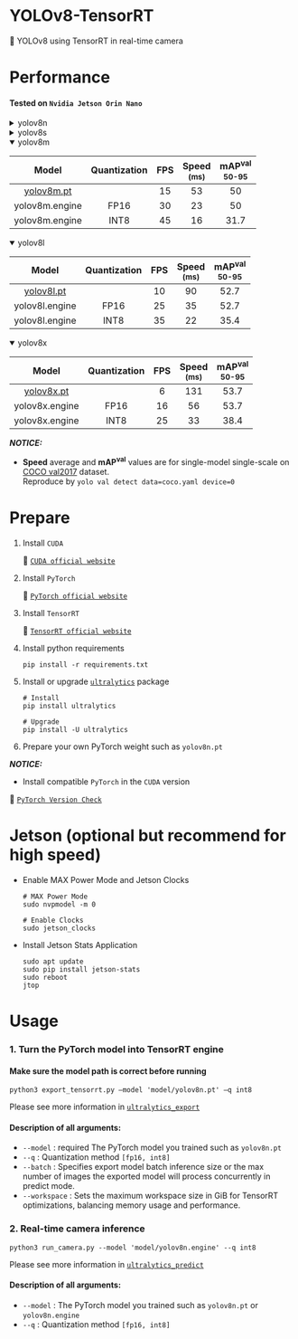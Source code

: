 # YOLOv8-TensorRT
👀 YOLOv8 using TensorRT in real-time camera

# Performance

#### Tested on `Nvidia Jetson Orin Nano`

<details>
<summary>yolov8n</summary>
<!-- - #### yolov8n -->

|Model|Quantization|FPS|Speed<sup><br>(ms)|mAP<sup>val<br>50-95|
|:---:|:---:|:---:|:---:|:---:|
|[yolov8n.pt](https://github.com/ultralytics/assets/releases/download/v8.2.0/yolov8n.pt)||40|20|37.1
|yolov8n.engine|FP16|70|7|37.1
|yolov8n.engine|INT8|80|5|19.8

</details>

<details>
<summary>yolov8s</summary>
<!-- - #### yolov8s -->

|Model|Quantization|FPS|Speed<sup><br>(ms)|mAP<sup>val<br>50-95|
|:---:|:---:|:---:|:---:|:---:|
|[yolov8s.pt](https://github.com/ultralytics/assets/releases/download/v8.2.0/yolov8s.pt)||30|30|44.7
|yolov8s.engine|FP16|55|11|44.7
|yolov8s.engine|INT8|70|8|28.3

</details>

<details open>
<summary>yolov8m</summary>
<!-- - #### yolov8m -->

|Model|Quantization|FPS|Speed<sup><br>(ms)|mAP<sup>val<br>50-95|
|:---:|:---:|:---:|:---:|:---:|
|[yolov8m.pt](https://github.com/ultralytics/assets/releases/download/v8.2.0/yolov8m.pt)||15|53|50
|yolov8m.engine|FP16|30|23|50
|yolov8m.engine|INT8|45|16|31.7

</details>

<details open>
<summary>yolov8l</summary>
<!-- - #### yolov8l -->

|Model|Quantization|FPS|Speed<sup><br>(ms)|mAP<sup>val<br>50-95|
|:---:|:---:|:---:|:---:|:---:|
|[yolov8l.pt](https://github.com/ultralytics/assets/releases/download/v8.2.0/yolov8l.pt)||10|90|52.7
|yolov8l.engine|FP16|25|35|52.7
|yolov8l.engine|INT8|35|22|35.4

</details>

<details open>
<summary>yolov8x</summary>
<!-- - #### yolov8x -->

|Model|Quantization|FPS|Speed<sup><br>(ms)|mAP<sup>val<br>50-95|
|:---:|:---:|:---:|:---:|:---:|
|[yolov8x.pt](https://github.com/ultralytics/assets/releases/download/v8.2.0/yolov8x.pt)||6|131|53.7
|yolov8x.engine|FP16|16|56|53.7
|yolov8x.engine|INT8|25|33|38.4

</details>


***NOTICE:***

- **Speed** average and **mAP<sup>val</sup>** values are for single-model single-scale on [COCO val2017](https://cocodataset.org) dataset. <br>Reproduce by `yolo val detect data=coco.yaml device=0`


# Prepare
1. Install `CUDA`

    🚀 [`CUDA official website`](https://docs.nvidia.com/cuda/cuda-installation-guide-linux/index.html#download-the-nvidia-cuda-toolkit)

2. Install `PyTorch`

    🚀 [`PyTorch official website`](https://pytorch.org/get-started/locally/)

3. Install `TensorRT`

    🚀 [`TensorRT official website`](https://developer.nvidia.com/nvidia-tensorrt-8x-download)

4. Install python requirements
     ``` shell
     pip install -r requirements.txt
     ```

5. Install or upgrade [`ultralytics`](https://github.com/ultralytics/ultralytics) package
 
     ``` shell
     # Install
     pip install ultralytics

     # Upgrade
     pip install -U ultralytics
     ```

6. Prepare your own PyTorch weight such as `yolov8n.pt`

***NOTICE:***

- Install compatible `PyTorch` in the `CUDA` version

🚀 [`PyTorch Version Check`](https://pytorch.org/get-started/previous-versions/)



# Jetson (optional but recommend for high speed)
- Enable MAX Power Mode and Jetson Clocks

     ``` shell
     # MAX Power Mode
     sudo nvpmodel -m 0
    
     # Enable Clocks
     sudo jetson_clocks
     ```

- Install Jetson Stats Application

     ``` shell
     sudo apt update
     sudo pip install jetson-stats
     sudo reboot
     jtop
     ```


# Usage
### 1. Turn the PyTorch model into TensorRT engine

#### Make sure the model path is correct before running

 ``` shell
 python3 export_tensorrt.py —model 'model/yolov8n.pt' —q int8
 ```
Please see more information in [`ultralytics_export`](https://docs.ultralytics.com/modes/export/)

#### Description of all arguments:
- `--model` : required The PyTorch model you trained such as `yolov8n.pt`
- `--q` : Quantization method `[fp16, int8]`
- `--batch` : Specifies export model batch inference size or the max number of images the exported model will process concurrently in predict mode.
- `--workspace` : Sets the maximum workspace size in GiB for TensorRT optimizations, balancing memory usage and performance.


### 2. Real-time camera inference

``` shell
python3 run_camera.py --model 'model/yolov8n.engine' --q int8
```
Please see more information in [`ultralytics_predict`](https://docs.ultralytics.com/modes/predict/)

#### Description of all arguments:
- `--model` : The PyTorch model you trained such as `yolov8n.pt` or `yolov8n.engine`
- `--q` : Quantization method `[fp16, int8]`
